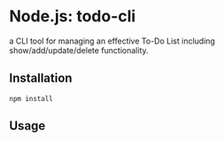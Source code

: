 # Node.js: todo-cli
a CLI tool for managing an effective To-Do List including show/add/update/delete functionality.

## Installation
```
npm install 
```

## Usage
